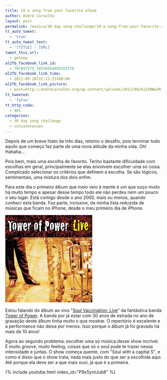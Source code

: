 ```yaml
---
title: 19 a song from your favorite album
author: André Carvalho
layout: post
permalink: /musica/30-day-song-challenge/19-a-song-from-your-favorite-album/
tt_auto_tweet:
  - 'true'
tt_auto_tweet_text:
  - '[TITLE] - [URL]'
tweet_this_url:
  - getnew
al2fb_facebook_link_id:
  - 787847575_10150454493352576
al2fb_facebook_link_time:
  - 2011-09-20T22:13:23+00:00
al2fb_facebook_link_picture:
  - post=http://andrecarvalho.org/wp-content/uploads/2011/09/612X0Ww2RjL._SL500_AA280_.jpg
tt_tweeted:
  - 'false'
tt_http_code:
  - 401
categories:
  - 30 day song challenge
  - concatenacoes
---
```


Depois de um breve hiato de três dias, retomo o desafio, pois terminar tudo aquilo que começo faz parte de uma nova atitude da minha vida. Oh! Hahaha...

Pois bem, mais uma escolha de favorito. Tenho bastante dificuldade com escolhas em geral, principalmente se elas envolvem escolher uma só coisa. Complicado selecionar os critérios que definem a escolha. Se são lógicos, sentimentais, uma mistura dos dois enfim.

Para este dia o primeiro álbum que meio veio à mente é um que ouço muito há muito tempo e apesar desse tempo todo ele não perdeu nem um pouco o seu lugar. Está comigo desde o ano 2000, mais ou menos, quando conheci esta banda. Faz parte, inclusive, da minha lista reduzida de músicas que ficam no iPhone, desde o meu primeiro dia de iPhone.

![Tower of Power - Soul Vaccination: Live](/wp-content/uploads/2011/09/612X0Ww2RjL._SL500_AA280_.jpg)

Estou falando do álbum ao vivo "[Soul Vaccination: Live](http://en.wikipedia.org/wiki/Soul_Vaccination:_Live)" da fantástica banda [Tower of Power](http://en.wikipedia.org/wiki/Tower_of_Power). A banda por já estar com 30 anos de estrada no ano de gravação deste álbum tinha muito o que mostrar. O repertório é excelente e a performance não deixa por menos. Isso porque o álbum já foi gravado há mais de 10 anos!

Agora ao segundo problema: escolher uma só música desse show incrível. É muito groove, muito feeling, coisas que só o soul pode te trazer nessa intensidade e juntas. O show começa quente, com "Soul with a capital S", e como é disso que o show trata, nada mais justo do que ser a escolhida aqui. Até porque ela deve ser a que mais ouvi, já que é a primeira.

{% include youtube.html video_id="P9x5yntJub8" %}
